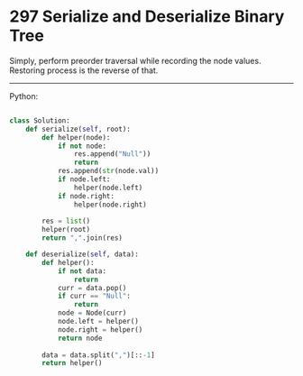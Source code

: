 # 297 Serialize and Deserialize Binary Tree

Simply, perform preorder traversal while recording the node values. Restoring
process is the reverse of that.

---

Python:

```python

class Solution:
    def serialize(self, root):
        def helper(node):
            if not node:
                res.append("Null"))
                return
            res.append(str(node.val))
            if node.left:
                helper(node.left)
            if node.right:
                helper(node.right)
        
        res = list()
        helper(root)
        return ",".join(res)

    def deserialize(self, data):
        def helper():
            if not data:
                return
            curr = data.pop()
            if curr == "Null":
                return
            node = Node(curr)
            node.left = helper()
            node.right = helper()
            return node
            
        data = data.split(",")[::-1]
        return helper()
```

